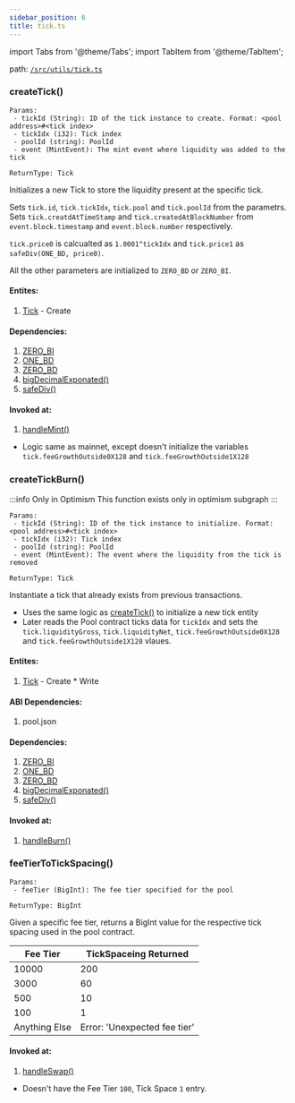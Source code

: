 ```yaml
---
sidebar_position: 6
title: tick.ts
---
```


import Tabs from '@theme/Tabs';
import TabItem from '@theme/TabItem';

path: [`/src/utils/tick.ts`](https://github.com/Uniswap/v3-subgraph/blob/main/src/utils/tick.ts)

### createTick()
```
Params:
 - tickId (String): ID of the tick instance to create. Format: <pool address>#<tick index>
 - tickIdx (i32): Tick index
 - poolId (string): PoolId
 - event (MintEvent): The mint event where liquidity was added to the tick

ReturnType: Tick
```
<Tabs>
<TabItem value="Other Chains" lable="Other-Chains">

Initializes a new Tick to store the liquidity present at the specific tick.

Sets `tick.id`, `tick.tickIdx`, `tick.pool` and `tick.poolId` from the parametrs. Sets `tick.creatdAtTimeStamp` and `tick.createdAtBlockNumber` from `event.block.timestamp` and `event.block.number` respectively.

`tick.price0` is calcualted as `1.0001^tickIdx` and `tick.price1` as `safeDiv(ONE_BD, price0)`.

All the other parameters are initialized to `ZERO_BD` or `ZERO_BI`.

#### Entites:
1. [Tick](../../schemas/tick.md) - Create

#### Dependencies:
1. [ZERO_BI](./constants.ts#zero_bi)
2. [ONE_BD](./constants.ts#one_bd)
3. [ZERO_BD](./constants.ts#zero_bd)
4. [bigDecimalExponated()](./index.ts#bigdecimalexponated)
5. [safeDiv()](./index.ts#safediv)

#### Invoked at:
1. [handleMint()](../mappings/core.ts#handlemint)

</TabItem>
<TabItem value="Arbitrum-One" lable="Arbitrum-One">

- Logic same as mainnet, except doesn't initialize the variables `tick.feeGrowthOutside0X128` and  `tick.feeGrowthOutside1X128`

</TabItem>
</Tabs>   

### createTickBurn()
:::info Only in Optimism
This function exists only in optimism subgraph
:::
```
Params:
 - tickId (String): ID of the tick instance to initialize. Format: <pool address>#<tick index>
 - tickIdx (i32): Tick index
 - poolId (string): PoolId
 - event (MintEvent): The event where the liquidity from the tick is removed

ReturnType: Tick
```

Instantiate a tick that already exists from previous transactions.

- Uses the same logic as [createTick()](#createtick) to initialize a new tick entity
- Later reads the Pool contract ticks data for `tickIdx` and sets the `tick.liquidityGross`, `tick.liquidityNet`, `tick.feeGrowthOutside0X128` and `tick.feeGrowthOutside1X128` vlaues.

#### Entites:
1. [Tick](../../schemas/tick.md) - Create * Write

#### ABI Dependencies:
1. pool.json

#### Dependencies:
1. [ZERO_BI](./constants.ts#zero_bi)
2. [ONE_BD](./constants.ts#one_bd)
3. [ZERO_BD](./constants.ts#zero_bd)
4. [bigDecimalExponated()](./index.ts#bigdecimalexponated)
5. [safeDiv()](./index.ts#safediv)

#### Invoked at:
1. [handleBurn()](../mappings/core.ts#handleburn)


### feeTierToTickSpacing()
```
Params:
 - feeTier (BigInt): The fee tier specified for the pool

ReturnType: BigInt
```
<Tabs>
<TabItem value="Other Chains" lable="Other-Chains">

Given a specific fee tier, returns a BigInt value for the respective tick spacing used in the pool contract.

|Fee Tier|TickSpaceing Returned|
|--|---|
| 10000 | 200 |
| 3000 | 60 |
| 500 | 10 |
| 100 | 1 |
| Anything Else | Error: 'Unexpected fee tier'|

#### Invoked at:
1. [handleSwap()](../mappings/core.ts#handleswap)

</TabItem>
<TabItem value="Arbitrum-One" lable="Arbitrum-One">

- Doesn't have the Fee Tier `100`, Tick Space `1` entry.

</TabItem>
</Tabs>   
